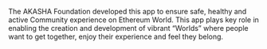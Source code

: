 The AKASHA Foundation developed this app to ensure safe, healthy and active Community experience on Ethereum World. This app plays key role in enabling the creation and development of vibrant “Worlds” where people want to get together, enjoy their experience and feel they belong.